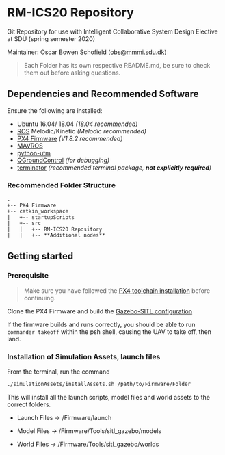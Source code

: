 # RM-ICS20 Repository

Git Repository for use with Intelligent Collaborative System Design Elective at SDU (spring semester 2020)

Maintainer: Oscar Bowen Schofield (obs@mmmi.sdu.dk)

> Each Folder has its own respective README.md, be sure to check them out before asking questions.

## Dependencies and Recommended Software

Ensure the following are installed:

- Ubuntu 16.04/ 18.04 *(18.04 recommended)*
- [ROS](www.ros.org) Melodic/Kinetic *(Melodic recommended)*
- [PX4 Firmware](https://github.com/px4/firmware) *(V1.8.2 recommended)*
- [MAVROS](http://wiki.ros.org/mavros)
- [python-utm](http://pypi.python.org/pypi/utm)
- [QGroundControl](http://qgroundcontrol.com/) *(for debugging)*
- [terminator](https://gnometerminator.blogspot.com/p/introduction.html) *(recommended terminal package, **not explicitly required**)*

### Recommended Folder Structure

``` tree
.
+-- PX4 Firmware
+-- catkin_workspace
|   +-- startupScripts
|   +-- src
|   |   +-- RM-ICS20 Repository
|   |   +-- **Additional nodes**
```

## Getting started

### Prerequisite

> Make sure you have followed the [PX4 toolchain installation](https://dev.px4.io/v1.9.0/en/setup/dev_env_linux.html#jmavsimgazebo-simulation) before continuing.

Clone the PX4 Firmware and build the [Gazebo-SITL configuration](https://dev.px4.io/v1.8.2/en/simulation/gazebo.html)

If the firmware builds and runs correctly, you should be able to run ```commander takeoff``` within the psh shell, causing the UAV to take off, then land.

### Installation of Simulation Assets, launch files

From the terminal, run the command

```bash
./simulationAssets/installAssets.sh /path/to/Firmware/Folder
```

This will install all the launch scripts, model files and world assets to the correct folders.

- Launch Files -> /Firmware/launch

- Model Files -> /Firmware/Tools/sitl_gazebo/models
- World Files -> /Firmware/Tools/sitl_gazebo/worlds
